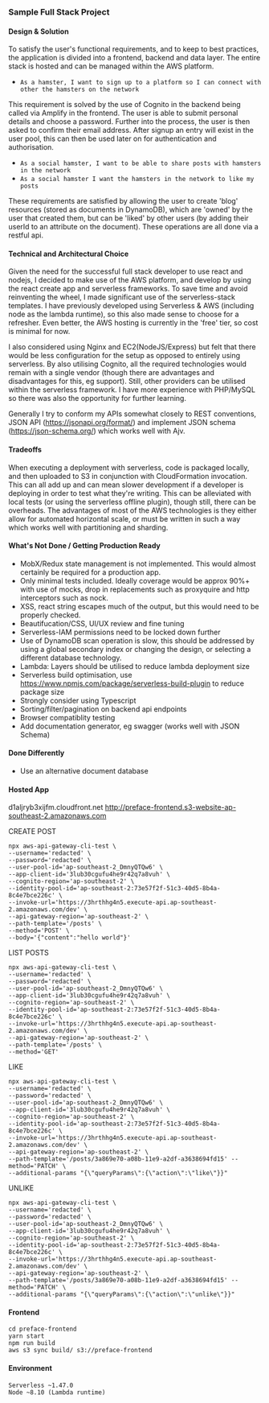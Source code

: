 ### Sample Full Stack Project

#### Design & Solution
To satisfy the user's functional requirements, and to keep to best practices, the application is divided into a frontend, backend and data layer. The entire stack is hosted and can be managed within the AWS platform.

- `As a hamster, I want to sign up to a platform so I can connect with other the hamsters on the network`

This requirement is solved by the use of Cognito in the backend being called via Amplify in the frontend. The user is able to submit personal details and choose a password. Further into the process, the user is then asked to confirm their email address. After signup an entry will exist in the user pool, this can then be used later on for authentication and authorisation.

- `As a social hamster, I want to be able to share posts with hamsters in the network`
- `As a social hamster I want the hamsters in the network to like my posts`

These requirements are satisfied by allowing the user to create 'blog' resources (stored as documents in DynamoDB), which are 'owned' by the user that created them, but can be 'liked' by other users (by adding their userId to an attribute on the document). These operations are all done via a restful api.

#### Technical and Architectural Choice
Given the need for the successful full stack developer to use react and nodejs, I decided to make use of the AWS platform, and develop by using the react create app and serverless frameworks. To save time and avoid reinventing the wheel, I made significant use of the serverless-stack templates. I have previously developed using Serverless & AWS (including node as the lambda runtime), so this also made sense to choose for a refresher. Even better, the AWS hosting is currently in the 'free' tier, so cost is minimal for now.

I also considered using Nginx and EC2(NodeJS/Express) but felt that there would be less configuration for the setup as opposed to entirely using serverless. By also utilising Cognito, all the required technologies would remain with a single vendor (though there are advantages and disadvantages for this, eg support). Still, other providers can be utilised within the serverless framework. I have more experience with PHP/MySQL so there was also the opportunity for further learning.

Generally I try to conform my APIs somewhat closely to REST conventions, JSON API (https://jsonapi.org/format/) and implement JSON schema (https://json-schema.org/) which works well with Ajv.

#### Tradeoffs
When executing a deployment with serverless, code is packaged locally, and then uploaded to S3 in conjunction with CloudFormation invocation. This can all add up and can mean slower development if a developer is deploying in order to test what they're writing. This can be alleviated with local tests (or using the serverless offline plugin), though still, there can be overheads. The advantages of most of the AWS technologies is they either allow for automated horizontal scale, or must be written in such a way which works well with partitioning and sharding.

#### What's Not Done / Getting Production Ready
- MobX/Redux state management is not implemented. This would almost certainly be required for a production app.
- Only minimal tests included. Ideally coverage would be approx 90%+ with use of mocks, drop in replacements such as proxyquire and http interceptors such as nock.
- XSS, react string escapes much of the output, but this would need to be properly checked.
- Beautifucation/CSS, UI/UX review and fine tuning
- Serverless-IAM permissions need to be locked down further
- Use of DynamoDB scan operation is slow, this should be addressed by using a global secondary index or changing the design, or selecting a different database technology.
- Lambda: Layers should be utilised to reduce lambda deployment size
- Serverless build optimisation, use https://www.npmjs.com/package/serverless-build-plugin to reduce package size
- Strongly consider using Typescript
- Sorting/filter/pagination on backend api endpoints
- Browser compatiblity testing
- Add documentation generator, eg swagger (works well with JSON Schema)

#### Done Differently
- Use an alternative document database

#### Hosted App
d1aljryb3xijfm.cloudfront.net
http://preface-frontend.s3-website-ap-southeast-2.amazonaws.com

CREATE POST
```
npx aws-api-gateway-cli-test \
--username='redacted' \
--password='redacted' \
--user-pool-id='ap-southeast-2_DmnyQTQw6' \
--app-client-id='3lub30cgufu4he9r42q7a8vuh' \
--cognito-region='ap-southeast-2' \
--identity-pool-id='ap-southeast-2:73e57f2f-51c3-40d5-8b4a-8c4e7bce226c' \
--invoke-url='https://3hrthhg4n5.execute-api.ap-southeast-2.amazonaws.com/dev' \
--api-gateway-region='ap-southeast-2' \
--path-template='/posts' \
--method='POST' \
--body='{"content":"hello world"}'
```

LIST POSTS
```
npx aws-api-gateway-cli-test \
--username='redacted' \
--password='redacted' \
--user-pool-id='ap-southeast-2_DmnyQTQw6' \
--app-client-id='3lub30cgufu4he9r42q7a8vuh' \
--cognito-region='ap-southeast-2' \
--identity-pool-id='ap-southeast-2:73e57f2f-51c3-40d5-8b4a-8c4e7bce226c' \
--invoke-url='https://3hrthhg4n5.execute-api.ap-southeast-2.amazonaws.com/dev' \
--api-gateway-region='ap-southeast-2' \
--path-template='/posts' \
--method='GET'
```

LIKE
```
npx aws-api-gateway-cli-test \
--username='redacted' \
--password='redacted' \
--user-pool-id='ap-southeast-2_DmnyQTQw6' \
--app-client-id='3lub30cgufu4he9r42q7a8vuh' \
--cognito-region='ap-southeast-2' \
--identity-pool-id='ap-southeast-2:73e57f2f-51c3-40d5-8b4a-8c4e7bce226c' \
--invoke-url='https://3hrthhg4n5.execute-api.ap-southeast-2.amazonaws.com/dev' \
--api-gateway-region='ap-southeast-2' \
--path-template='/posts/3a869e70-a08b-11e9-a2df-a3638694fd15' --method='PATCH' \
--additional-params "{\"queryParams\":{\"action\":\"like\"}}"
```

UNLIKE
```
npx aws-api-gateway-cli-test \
--username='redacted' \
--password='redacted' \
--user-pool-id='ap-southeast-2_DmnyQTQw6' \
--app-client-id='3lub30cgufu4he9r42q7a8vuh' \
--cognito-region='ap-southeast-2' \
--identity-pool-id='ap-southeast-2:73e57f2f-51c3-40d5-8b4a-8c4e7bce226c' \
--invoke-url='https://3hrthhg4n5.execute-api.ap-southeast-2.amazonaws.com/dev' \
--api-gateway-region='ap-southeast-2' \
--path-template='/posts/3a869e70-a08b-11e9-a2df-a3638694fd15' --method='PATCH' \
--additional-params "{\"queryParams\":{\"action\":\"unlike\"}}"
```

#### Frontend
```
cd preface-frontend
yarn start
npm run build
aws s3 sync build/ s3://preface-frontend
```

#### Environment
```
Serverless ~1.47.0
Node ~8.10 (Lambda runtime)
```
